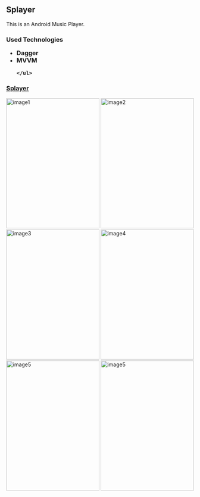 ## Splayer
This  is an Android Music Player.

<h3>
	Used Technologies
	<ul>
		<li>Dagger</li>
		<li>MVVM</li>

	</ul>
</h3>
<h3>
	<a href="https://cafebazaar.ir/app/com.amin.saazangplayer?l=en">Splayer</a>
</h3>


<div>
<img src="https://github.com/amin200x/splayer/blob/master/image1.jpeg" alt="image1" width="250" height="350">
<img src="https://github.com/amin200x/splayer/blob/master/image2.jpeg" alt="image2" width="250" height="350">
<img src="https://github.com/amin200x/splayer/blob/master/image3.jpeg" alt="image3" width="250" height="350">
<img src="https://github.com/amin200x/splayer/blob/master/image4.jpeg" alt="image4" width="250" height="350">
<img src="https://github.com/amin200x/splayer/blob/master/image5.jpeg" alt="image5" width="250" height="350">
<img src="https://github.com/amin200x/splayer/blob/master/image6.jpeg" alt="image5" width="250" height="350">



</div>
